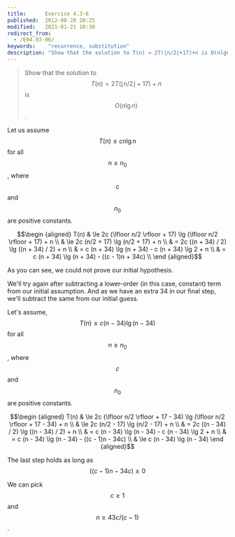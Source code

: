 ```yaml
---
title:      Exercise 4.3-6
published:  2012-08-28 20:25
modified:   2021-01-21 10:30
redirect_from:
  - /E04.03-06/
keywords:    "recurrence, substitution"
description: "Show that the solution to T(n) = 2T(⌊n/2⌋+17)+n is O(nlg⁡n)."
---
```


> Show that the solution to $$T(n) = 2T(\lfloor n/2 \rfloor + 17) +n $$ is $$O(n \lg n)$$.

Let us assume $$T(n) \le c n \lg n$$ for all $$n \ge n_0$$, where $$c$$ and $$n_0$$ are positive constants.

$$\begin {aligned}
T(n) & \le 2c (\lfloor n/2 \rfloor + 17) \lg (\lfloor n/2 \rfloor + 17) + n \\
     & \le 2c (n/2 + 17) \lg (n/2 + 17) + n \\
     & = 2c ((n + 34) / 2) \lg ((n + 34) / 2) + n \\
     & = c (n + 34) \lg (n + 34) - c (n + 34) \lg 2 + n \\
     & = c (n + 34) \lg (n + 34) - ((c - 1)n + 34c) \\
\end {aligned}$$

As you can see, we could not prove our initial hypothesis.

We'll try again after subtracting a lower-order (in this case, constant) term from our initial assumption. And as we have an extra 34 in our final step, we'll subtract the same from our initial guess.

Let's assume, $$T(n) \le c (n - 34) \lg (n - 34)$$ for all $$n \ge n_0$$, where $$c$$ and $$n_0$$ are positive constants.

$$\begin {aligned}
T(n) & \le 2c (\lfloor n/2 \rfloor + 17 - 34) \lg (\lfloor n/2 \rfloor + 17 - 34) + n \\
     & \le 2c (n/2 - 17) \lg (n/2 - 17) + n \\
     & = 2c ((n - 34) / 2) \lg ((n - 34) / 2) + n \\
     & = c (n - 34) \lg (n - 34) - c (n - 34) \lg 2 + n \\
     & = c (n - 34) \lg (n - 34) - ((c - 1)n - 34c) \\
     & \le c (n - 34) \lg (n - 34)
\end {aligned}$$

The last step holds as long as $$((c - 1)n - 34c) \ge 0$$

We can pick $$c \ge 1$$ and $$n \ge 43c / (c - 1)$$.
